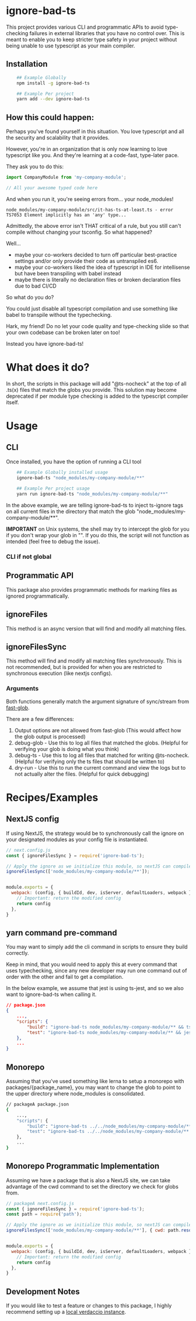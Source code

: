 # ignore-bad-ts

This project provides various CLI and programmatic APIs to avoid type-checking failures in external libraries that you have no control over. 
 This is meant to enable you to keep stricter type safety in your project without being unable to use typescript as your main compiler. 

## Installation

```bash
    ## Example Globally
    npm install -g ignore-bad-ts

    ## Example Per project
    yarn add --dev ignore-bad-ts
```

## How this could happen:

Perhaps you've found yourself in this situation.  You love typescript and all the security and scalability that it provides.

However, you're in an organization that is only now learning to love typescript like you.  And they're learning at a code-fast, type-later pace.

They ask you to do this:

```typescript
import CompanyModule from 'my-company-module';

// All your awesome typed code here
```

And when you run it, you're seeing errors from... your node_modules!

```
node_modules/my-company-module/src/it-has-ts-at-least.ts - error TS7053 Element implicitly has an 'any' type...
```

Admittedly, the above error isn't THAT critical of a rule, but you still can't compile without changing your tsconfig.  So what happened?

Well...

* maybe your co-workers decided to turn off particular best-practice settings and/or only provide their code as untranspiled es6.
* maybe your co-workers liked the idea of typescript in IDE for intellisense but have been transpiling with babel instead
* maybe there is literally no declaration files or broken declaration files due to bad CI/CD

So what do you do?

You could just disable all typescript compilation and use something like babel to transpile without the typechecking.

Hark, my friend!  Do no let your code quality and type-checking slide so that your own codebase can be broken later on too!

Instead you have ignore-bad-ts!

# What does it do?

In short, the scripts in this package will add "@ts-nocheck" at the top of all .ts(x) files that match the globs you provide.  This solution
may become deprecated if per module type checking is added to the typescript compiler itself.

# Usage

## CLI

Once installed, you have the option of running a CLI tool

```bash
    ## Example Globally installed usage
    ignore-bad-ts "node_modules/my-company-module/**"
    
    ## Example Per project usage
    yarn run ignore-bad-ts "node_modules/my-company-module/**"
```

In the above example, we are telling ignore-bad-ts to inject ts-ignore tags on all current files in the directory that match the glob "node_modules/my-company-module/**".

__IMPORTANT__ on Unix systems, the shell may try to intercept the glob for you if you don't wrap your glob in "".  If you do this, the script will not function as intended (feel free to debug the issue).

### CLI if not global

## Programmatic API

This package also provides programmatic methods for marking files as ignored programmatically.

## ignoreFiles

This method is an async version that will find and modify all matching files.

## ignoreFilesSync

This method will find and modify all matching files synchronously.  This is not recommended, but is provided for
when you are restricted to synchronous execution (like nextjs configs).

### Arguments

Both functions generally match the argument signature of sync/stream from [fast-glob](https://www.npmjs.com/package/fast-glob?activeTab=readme).

There are a few differences:

1. Output options are not allowed from fast-glob (This would affect how the glob output is processed)
2. debug-glob - Use this to log all files that matched the globs. (Helpful for verifying your glob is doing what you think)
3. debug-ts - Use this to log all files that matched for writing @ts-nocheck.  (Helpful for verifying only the ts files that should be written to)
4. dry-run - Use this to run the current command and view the logs but to not actually alter the files.  (Helpful for quick debugging)

# Recipes/Examples

## NextJS config

If using NextJS, the strategy would be to synchronously call the ignore on your designated modules as your config file is instantiated.

```javascript
// next.config.js
const { ignoreFilesSync } = require('ignore-bad-ts');

// Apply the ignore as we initialize this module, so nextJS can compile, etc.
ignoreFilesSync(['node_modules/my-company-module/**']);


module.exports = {
  webpack: (config, { buildId, dev, isServer, defaultLoaders, webpack }) => {
    // Important: return the modified config
    return config
  },
}
```

## yarn command pre-command

You may want to simply add the cli command in scripts to ensure they build correctly.

Keep in mind, that you would need to apply this at every command that uses typechecking, since any
new developer may run one command out of order with the other and fail to get a compilation.

In the below example, we assume that jest is using ts-jest, and so we also want to ignore-bad-ts when calling it.

```json
// package.json
{
    ...,
    "scripts": {
        "build": "ignore-bad-ts node_modules/my-company-module/** && tsc",
        "test": "ignore-bad-ts node_modules/my-company-module/** && jest"
    },
    ...
}
```

## Monorepo

Assuming that you've used something like lerna to setup a monorepo with packages/{package_name}, you may want to change the glob to point to the
upper directory where node_modules is consolidated.

```bash
// packageA package.json
{
    ...,
    "scripts": {
        "build": "ignore-bad-ts ../../node_modules/my-company-module/** && tsc",
        "test": "ignore-bad-ts ../../node_modules/my-company-module/** && jest"
    },
    ...
}
```

## Monorepo Programmatic Implementation

Assuming we have a package that is also a NextJS site, we can take advantage of the cwd command to set the directory we check for globs from.

```javascript
// packageA next.config.js
const { ignoreFilesSync } = require('ignore-bad-ts');
const path = require('path');

// Apply the ignore as we initialize this module, so nextJS can compile, etc.
ignoreFilesSync(['node_modules/my-company-module/**'], { cwd: path.resolve(__dirname, '../..' });


module.exports = {
  webpack: (config, { buildId, dev, isServer, defaultLoaders, webpack }) => {
    // Important: return the modified config
    return config
  },
}
```

## Development Notes

If you would like to test a feature or changes to this package, I highly recommend setting up a [local verdaccio instance](https://github.com/hanseltime/development-verdaccio).
